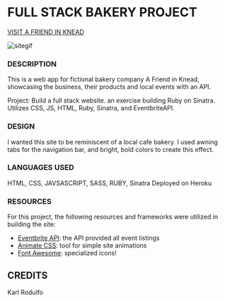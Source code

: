 # FULL STACK BAKERY PROJECT
[VISIT A FRIEND IN KNEAD](https://afriendinknead.herokuapp.com)

![sitegif](site.gif)

### DESCRIPTION
This is a web app for fictional bakery company A Friend in Knead, showcasing the business, their products and local events with an API.

Project: Build a full stack website. an exercise building Ruby on Sinatra. Utilizes CSS, JS, HTML, Ruby, Sinatra, and EventbriteAPI.


### DESIGN
I wanted this site to be reminiscent of a local cafe bakery.
I used awning tabs for the navigation bar, and bright, bold colors to create this effect.

### LANGUAGES USED
HTML, CSS, JAVSASCRIPT, SASS, RUBY, Sinatra
Deployed on Heroku

### RESOURCES

For this project, the following resources and frameworks were utilized in building the site:

- [Eventbrite API](https://www.eventbrite.com/): the API provided all event listings
- [Animate CSS](https://daneden.github.io/animate.css/): tool for simple site animations
- [Font Awesome](https://fontawesome.com/icons?d=gallery): specialized icons!

## CREDITS
Karl Rodulfo
